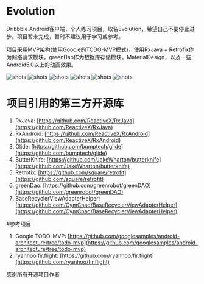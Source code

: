 # Evolution
Dribbble Android客户端，个人练习项目，取名Evolution，希望自己不要停止进步。项目暂未完成，暂时不建议用于学习或参考。  
  
项目采用MVP架构(使用Gooole的[TODO-MVP](https://github.com/googlesamples/android-architecture/tree/todo-mvp/ "TODO-MVP")模式)，使用RxJava + Retrofix作为网络请求模块，greenDao作为数据库存储模块。MaterialDesign，以及一些Android5.0以上的动画效果。

![shots](http://d.pr/i/YSt3) ![shots](http://d.pr/i/PQKS) ![shots](http://d.pr/i/1cqOg) ![shots](http://d.pr/i/KVkZ) ![shots](http://d.pr/i/mRIB) ![shots](http://d.pr/i/qgjs)  
  
# 项目引用的第三方开源库
1. RxJava: [https://github.com/ReactiveX/RxJava](https://github.com/ReactiveX/RxJava)  
2. RxAndroid: [https://github.com/ReactiveX/RxAndroid](https://github.com/ReactiveX/RxAndroid)  
3. Glide: [https://github.com/bumptech/glide](https://github.com/bumptech/glide)  
4. ButterKnife: [https://github.com/JakeWharton/butterknife](https://github.com/JakeWharton/butterknife)  
5. Retrofix: [https://github.com/square/retrofit](https://github.com/square/retrofit)  
6. greenDao: [https://github.com/greenrobot/greenDAO](https://github.com/greenrobot/greenDAO)  
7. BaseRecyclerViewAdapterHelper: [https://github.com/CymChad/BaseRecyclerViewAdapterHelper](https://github.com/CymChad/BaseRecyclerViewAdapterHelper)  

#参考项目
1. Google TODO-MVP: [https://github.com/googlesamples/android-architecture/tree/todo-mvp](https://github.com/googlesamples/android-architecture/tree/todo-mvp)  
2.  ryanhoo fir.flight: [https://github.com/ryanhoo/fir.flight](https://github.com/ryanhoo/fir.flight)  
  
感谢所有开源项目作者
  